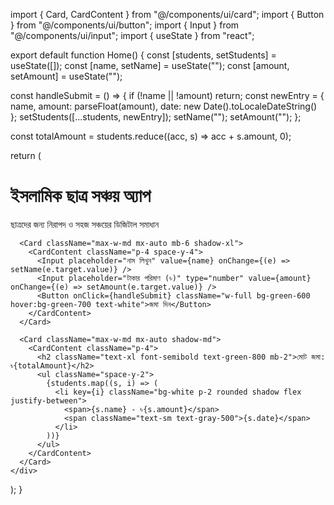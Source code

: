 import { Card, CardContent } from "@/components/ui/card";
import { Button } from "@/components/ui/button";
import { Input } from "@/components/ui/input";
import { useState } from "react";

export default function Home() {
  const [students, setStudents] = useState([]);
  const [name, setName] = useState("");
  const [amount, setAmount] = useState("");

  const handleSubmit = () => {
    if (!name || !amount) return;
    const newEntry = { name, amount: parseFloat(amount), date: new Date().toLocaleDateString() };
    setStudents([...students, newEntry]);
    setName("");
    setAmount("");
  };

  const totalAmount = students.reduce((acc, s) => acc + s.amount, 0);

  return (
    <div className="min-h-screen bg-gradient-to-b from-green-100 to-green-300 p-4">
      <div className="text-center mb-6">
        <h1 className="text-3xl font-bold text-green-900">ইসলামিক ছাত্র সঞ্চয় অ্যাপ</h1>
        <p className="text-green-700">ছাত্রদের জন্য নিরাপদ ও সহজ সঞ্চয়ের ডিজিটাল সমাধান</p>
      </div>

      <Card className="max-w-md mx-auto mb-6 shadow-xl">
        <CardContent className="p-4 space-y-4">
          <Input placeholder="নাম লিখুন" value={name} onChange={(e) => setName(e.target.value)} />
          <Input placeholder="টাকার পরিমাণ (৳)" type="number" value={amount} onChange={(e) => setAmount(e.target.value)} />
          <Button onClick={handleSubmit} className="w-full bg-green-600 hover:bg-green-700 text-white">জমা দিন</Button>
        </CardContent>
      </Card>

      <Card className="max-w-md mx-auto shadow-md">
        <CardContent className="p-4">
          <h2 className="text-xl font-semibold text-green-800 mb-2">মোট জমা: ৳{totalAmount}</h2>
          <ul className="space-y-2">
            {students.map((s, i) => (
              <li key={i} className="bg-white p-2 rounded shadow flex justify-between">
                <span>{s.name} - ৳{s.amount}</span>
                <span className="text-sm text-gray-500">{s.date}</span>
              </li>
            ))}
          </ul>
        </CardContent>
      </Card>
    </div>
  );
}
